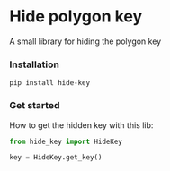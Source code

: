 # Hide polygon key
A small library for hiding the polygon key

### Installation
```
pip install hide-key
```

### Get started
How to get the hidden key with this lib:

```Python
from hide_key import HideKey

key = HideKey.get_key()
```